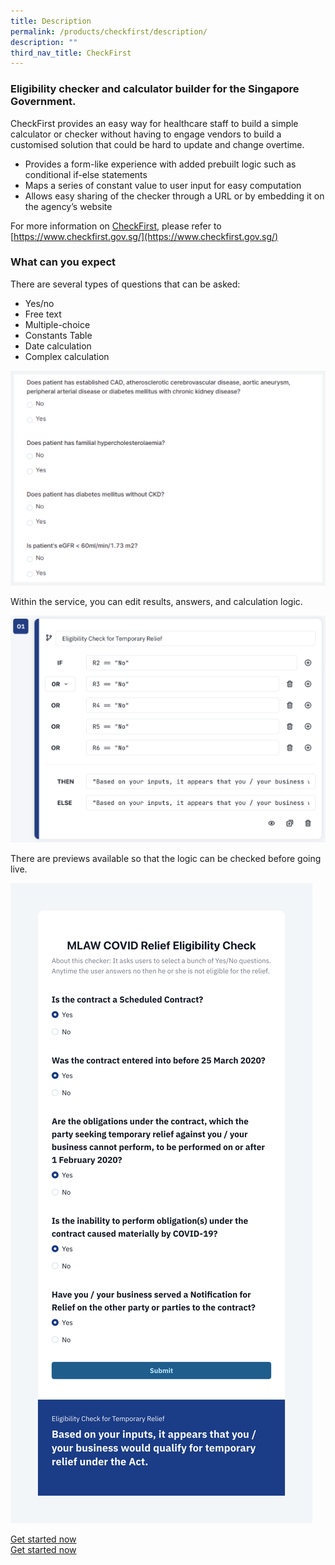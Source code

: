 ```yaml
---
title: Description
permalink: /products/checkfirst/description/
description: ""
third_nav_title: CheckFirst
---
```

### **Eligibility checker and calculator builder for the Singapore Government.**

CheckFirst provides an easy way for healthcare staff to build a simple calculator or checker without having to engage vendors to build a customised solution that could be hard to update and change overtime.

*   Provides a form-like experience with added prebuilt logic such as conditional if-else statements
*   Maps a series of constant value to user input for easy computation
*   Allows easy sharing of the checker through a URL or by embedding it on the agency’s website

For more information on [CheckFirst](https://www.checkfirst.gov.sg/), please refer to [https://www.checkfirst.gov.sg/](https://www.checkfirst.gov.sg/)


### **What can you expect**

There are several types of questions that can be asked:
* Yes/no
* Free text
* Multiple-choice  
* Constants Table
* Date calculation
* Complex calculation

![](/images/Asset%201@5.png)

Within the service, you can edit results, answers, and calculation logic.

![](/images/Yes_No%20step%203.png)

There are previews available so that the logic can be checked before going live.

![](/images/Yes_No%20Eligible%20result.png)

[Get started now](https://staging.d2p0smzkoz0iqs.amplifyapp.com/products/CheckFirst/get-started/)  
[Get started now](https://cms.isomer.gov.sg/sites/ttsh-ogpshowcase/products/CheckFirst/get-started/)